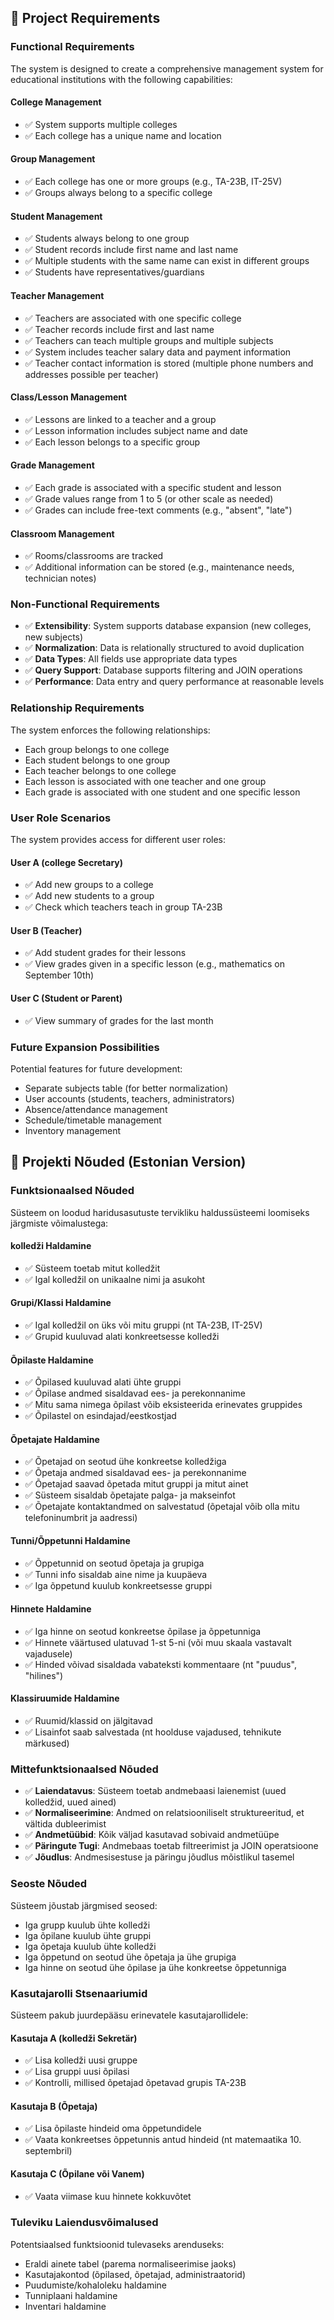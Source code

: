 ## 🎯 Project Requirements

### Functional Requirements

The system is designed to create a comprehensive management system for educational institutions with the following capabilities:

#### College Management
- ✅ System supports multiple colleges
- ✅ Each college has a unique name and location

#### Group Management
- ✅ Each college has one or more groups (e.g., TA-23B, IT-25V)
- ✅ Groups always belong to a specific college

#### Student Management
- ✅ Students always belong to one group
- ✅ Student records include first name and last name
- ✅ Multiple students with the same name can exist in different groups
- ✅ Students have representatives/guardians

#### Teacher Management
- ✅ Teachers are associated with one specific college
- ✅ Teacher records include first and last name
- ✅ Teachers can teach multiple groups and multiple subjects
- ✅ System includes teacher salary data and payment information
- ✅ Teacher contact information is stored (multiple phone numbers and addresses possible per teacher)

#### Class/Lesson Management
- ✅ Lessons are linked to a teacher and a group
- ✅ Lesson information includes subject name and date
- ✅ Each lesson belongs to a specific group

#### Grade Management
- ✅ Each grade is associated with a specific student and lesson
- ✅ Grade values range from 1 to 5 (or other scale as needed)
- ✅ Grades can include free-text comments (e.g., "absent", "late")

#### Classroom Management
- ✅ Rooms/classrooms are tracked
- ✅ Additional information can be stored (e.g., maintenance needs, technician notes)

### Non-Functional Requirements

- ✅ **Extensibility**: System supports database expansion (new colleges, new subjects)
- ✅ **Normalization**: Data is relationally structured to avoid duplication
- ✅ **Data Types**: All fields use appropriate data types
- ✅ **Query Support**: Database supports filtering and JOIN operations
- ✅ **Performance**: Data entry and query performance at reasonable levels

### Relationship Requirements

The system enforces the following relationships:
- Each group belongs to one college
- Each student belongs to one group
- Each teacher belongs to one college
- Each lesson is associated with one teacher and one group
- Each grade is associated with one student and one specific lesson

### User Role Scenarios

The system provides access for different user roles:

#### User A (college Secretary)
- ✅ Add new groups to a college
- ✅ Add new students to a group
- ✅ Check which teachers teach in group TA-23B

#### User B (Teacher)
- ✅ Add student grades for their lessons
- ✅ View grades given in a specific lesson (e.g., mathematics on September 10th)

#### User C (Student or Parent)
- ✅ View summary of grades for the last month

### Future Expansion Possibilities

Potential features for future development:
- Separate subjects table (for better normalization)
- User accounts (students, teachers, administrators)
- Absence/attendance management
- Schedule/timetable management
- Inventory management

## 🎯 Projekti Nõuded (Estonian Version)

### Funktsionaalsed Nõuded

Süsteem on loodud haridusasutuste tervikliku haldussüsteemi loomiseks järgmiste võimalustega:

#### kolledži Haldamine
- ✅ Süsteem toetab mitut kolledžit
- ✅ Igal kolledžil on unikaalne nimi ja asukoht

#### Grupi/Klassi Haldamine
- ✅ Igal kolledžil on üks või mitu gruppi (nt TA-23B, IT-25V)
- ✅ Grupid kuuluvad alati konkreetsesse kolledži

#### Õpilaste Haldamine
- ✅ Õpilased kuuluvad alati ühte gruppi
- ✅ Õpilase andmed sisaldavad ees- ja perekonnanime
- ✅ Mitu sama nimega õpilast võib eksisteerida erinevates gruppides
- ✅ Õpilastel on esindajad/eestkostjad

#### Õpetajate Haldamine
- ✅ Õpetajad on seotud ühe konkreetse kolledžiga
- ✅ Õpetaja andmed sisaldavad ees- ja perekonnanime
- ✅ Õpetajad saavad õpetada mitut gruppi ja mitut ainet
- ✅ Süsteem sisaldab õpetajate palga- ja makseinfot
- ✅ Õpetajate kontaktandmed on salvestatud (õpetajal võib olla mitu telefoninumbrit ja aadressi)

#### Tunni/Õppetunni Haldamine
- ✅ Õppetunnid on seotud õpetaja ja grupiga
- ✅ Tunni info sisaldab aine nime ja kuupäeva
- ✅ Iga õppetund kuulub konkreetsesse gruppi

#### Hinnete Haldamine
- ✅ Iga hinne on seotud konkreetse õpilase ja õppetunniga
- ✅ Hinnete väärtused ulatuvad 1-st 5-ni (või muu skaala vastavalt vajadusele)
- ✅ Hinded võivad sisaldada vabateksti kommentaare (nt "puudus", "hilines")

#### Klassiruumide Haldamine
- ✅ Ruumid/klassid on jälgitavad
- ✅ Lisainfot saab salvestada (nt hoolduse vajadused, tehnikute märkused)

### Mittefunktsionaalsed Nõuded

- ✅ **Laiendatavus**: Süsteem toetab andmebaasi laienemist (uued kolledžid, uued ained)
- ✅ **Normaliseerimine**: Andmed on relatsiooniliselt struktureeritud, et vältida dubleerimist
- ✅ **Andmetüübid**: Kõik väljad kasutavad sobivaid andmetüüpe
- ✅ **Päringute Tugi**: Andmebaas toetab filtreerimist ja JOIN operatsioone
- ✅ **Jõudlus**: Andmesisestuse ja päringu jõudlus mõistlikul tasemel

### Seoste Nõuded

Süsteem jõustab järgmised seosed:
- Iga grupp kuulub ühte kolledži
- Iga õpilane kuulub ühte gruppi
- Iga õpetaja kuulub ühte kolledži
- Iga õppetund on seotud ühe õpetaja ja ühe grupiga
- Iga hinne on seotud ühe õpilase ja ühe konkreetse õppetunniga

### Kasutajarolli Stsenaariumid

Süsteem pakub juurdepääsu erinevatele kasutajarollidele:

#### Kasutaja A (kolledži Sekretär)
- ✅ Lisa kolledži uusi gruppe
- ✅ Lisa gruppi uusi õpilasi
- ✅ Kontrolli, millised õpetajad õpetavad grupis TA-23B

#### Kasutaja B (Õpetaja)
- ✅ Lisa õpilaste hindeid oma õppetundidele
- ✅ Vaata konkreetses õppetunnis antud hindeid (nt matemaatika 10. septembril)

#### Kasutaja C (Õpilane või Vanem)
- ✅ Vaata viimase kuu hinnete kokkuvõtet

### Tuleviku Laiendusvõimalused

Potentsiaalsed funktsioonid tulevaseks arenduseks:
- Eraldi ainete tabel (parema normaliseerimise jaoks)
- Kasutajakontod (õpilased, õpetajad, administraatorid)
- Puudumiste/kohaloleku haldamine
- Tunniplaani haldamine
- Inventari haldamine
